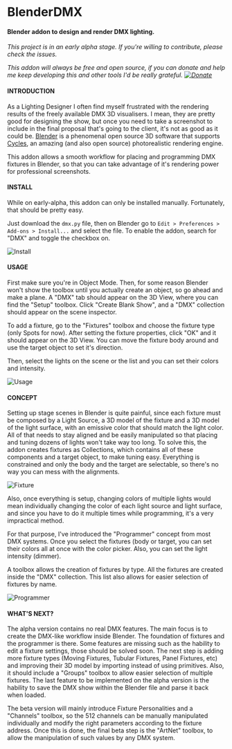 # BlenderDMX
#### Blender addon to design and render DMX lighting.

*This project is in an early alpha stage. If you're willing to contribute, please check the issues.*

*This addon will always be free and open source, if you can donate and help me keep developing this and other tools I'd be really grateful. [![Donate](https://img.shields.io/badge/Donate-PayPal-green.svg)](https://www.paypal.com/donate/?cmd=_s-xclick&hosted_button_id=ZC6UQ8TKWZVZU)*

#### INTRODUCTION

As a Lighting Designer I often find myself frustrated with the rendering results of the freely available DMX 3D visualisers. I mean, they are pretty good for designing the show, but once you need to take a screenshot to include in the final proposal that's going to the client, it's not as good as it could be.
[Blender](https://www.blender.org/) is a phenomenal open source 3D software that supports [Cycles](https://www.cycles-renderer.org/), an amazing (and also open source) photorealistic rendering engine.

This addon allows a smooth workflow for placing and programming DMX fixtures in Blender, so that you can take advantage of it's rendering power for professional screenshots.

#### INSTALL

While on early-alpha, this addon can only be installed manually. Fortunately, that should be pretty easy.

Just download the `dmx.py` file, then on Blender go to `Edit > Preferences > Add-ons > Install...` and select the file.
To enable the addon, search for "DMX" and toggle the checkbox on.

![Install](https://i.imgur.com/9w1QxzQ.gif)

#### USAGE

First make sure you're in Object Mode. Then, for some reason Blender won't show the toolbox until you actually create an object, so go ahead and make a plane.
A "DMX" tab should appear on the 3D View, where you can find the "Setup" toolbox. Click "Create Blank Show", and a "DMX" collection should appear on the scene inspector.

To add a fixture, go to the "Fixtures" toolbox and choose the fixture type (only Spots for now). After setting the fixture properties, click "OK" and it should appear on the 3D View.
You can move the fixture body around and use the target object to set it's direction.

Then, select the lights on the scene or the list and you can set their colors and intensity.

![Usage](https://i.imgur.com/egBnXSU.gif)

#### CONCEPT

Setting up stage scenes in Blender is quite painful, since each fixture must be composed by a Light Source, a 3D model of the fixture and a 3D model of the light surface, with an emissive color that should match the light color. All of that needs to stay aligned and be easily manipulated so that placing and tuning dozens of lights won't take way too long.
To solve this, the addon creates fixtures as Collections, which contains all of these components and a target object, to make tuning easy. Everything is constrained and only the body and the target are selectable, so there's no way you can mess with the alignments.

![Fixture](https://i.imgur.com/Zxo8K5E.gif)

Also, once everything is setup, changing colors of multiple lights would mean individually changing the color of each light source and light surface, and since you have to do it multiple times while programming, it's a very impractical method.

For that purpose, I've introduced the "Programmer" concept from most DMX systems. Once you select the fixtures (body or target, you can set their colors all at once with the color picker. Also, you can set the light intensity (dimmer).

A toolbox allows the creation of fixtures by type. All the fixtures are created inside the "DMX" collection.
This list also allows for easier selection of fixtures by name.

![Programmer](https://i.imgur.com/eWg3Cbk.gif)

#### WHAT'S NEXT?

The alpha version contains no real DMX features. The main focus is to create the DMX-like workflow inside Blender.
The foundation of fixtures and the programmer is there. Some features are missing such as the hability to edit a fixture settings, those should be solved soon.
The next step is adding more fixture types (Moving Fixtures, Tubular Fixtures, Panel Fixtures, etc) and improving their 3D model by importing instead of using primitives.
Also, it should include a "Groups" toolbox to allow easier selection of multiple fixtures.
The last feature to be implemented on the alpha version is the hability to save the DMX show within the Blender file and parse it back when loaded.

The beta version will mainly introduce Fixture Personalities and a "Channels" toolbox, so the 512 channels can be manually manipulated individually and modify the right parameters according to the fixture address.
Once this is done, the final beta step is the "ArtNet" toolbox, to allow the manipulation of such values by any DMX system.


